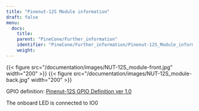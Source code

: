 ```yaml
---
title: "Pinenut-12S Module information"
draft: false
menu:
  docs:
    title:
    parent: "PineCone/Further_information"
    identifier: "PineCone/Further_information/Pinenut-12S_Module_information"
    weight: 
---
```


{{< figure src="/documentation/images/NUT-12S_module-front.jpg" width="200" >}}
{{< figure src="/documentation/images/NUT-12S_module-back.jpg" width="200" >}}

GPIO definition: [Pinenut-12S GPIO Definition ver 1.0](https://files.pine64.org/doc/Pinenut/NUT-12S%20GPIO%20Definition%20ver%201.0.pdf)

The onboard LED is connected to IO0
